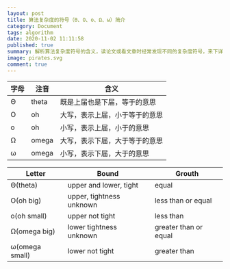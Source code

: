 ```yaml
---
layout: post
title: 算法复杂度的符号（Θ、Ο、ο、Ω、ω）简介
category: Document
tags: algorithm
date: 2020-11-02 11:11:58
published: true
summary: 解析算法复杂度符号的含义，读论文或看文章时经常发现不同的复杂度符号，来下详细整理
image: pirates.svg
comment: true
---
```



 字母 | 注音   | 含义
------|--------|-------------------------------
 Θ    | theta  | 既是上届也是下届，等于的意思
 Ο    | oh     | 大写，表示上届，小于等于的意思
 ο    | oh     | 小写，表示上届，小于的意思
 Ω    | omega  | 大写，表示下届，大于等于的意思
 ω    | omega  | 小写，表示下届，大于的意思


 Letter     | Bound        | Grouth
------------|--------------|-------------------------------
 Θ(theta)   | upper and lower, tight | equal
 Ο(oh big)  | upper, tightness unknown | less than or equal
 ο(oh small)| upper not tight | less than
 Ω(omega big)| lower tightness unknown | greater than or equal
 ω(omega small) | lower not tight | greater than
